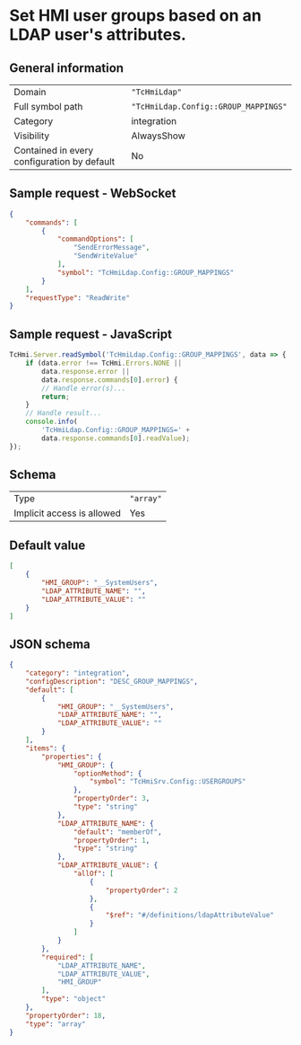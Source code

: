 # Set HMI user groups based on an LDAP user's attributes.

## General information

|  |  |
| - | - |
| Domain | `"TcHmiLdap"` |
| Full symbol path | `"TcHmiLdap.Config::GROUP_MAPPINGS"` |
| Category | integration |
| Visibility | AlwaysShow |
| Contained in every configuration by default | No |

## Sample request - WebSocket

```json
{
    "commands": [
        {
            "commandOptions": [
                "SendErrorMessage",
                "SendWriteValue"
            ],
            "symbol": "TcHmiLdap.Config::GROUP_MAPPINGS"
        }
    ],
    "requestType": "ReadWrite"
}
```

## Sample request - JavaScript

```javascript
TcHmi.Server.readSymbol('TcHmiLdap.Config::GROUP_MAPPINGS', data => {
    if (data.error !== TcHmi.Errors.NONE ||
        data.response.error ||
        data.response.commands[0].error) {
        // Handle error(s)...
        return;
    }
    // Handle result...
    console.info(
        'TcHmiLdap.Config::GROUP_MAPPINGS=' +
        data.response.commands[0].readValue);
});
```

## Schema

|  |  |
| - | - |
| Type | `"array"` |
| Implicit access is allowed | Yes |

## Default value

```json
[
    {
        "HMI_GROUP": "__SystemUsers",
        "LDAP_ATTRIBUTE_NAME": "",
        "LDAP_ATTRIBUTE_VALUE": ""
    }
]
```

## JSON schema

```json
{
    "category": "integration",
    "configDescription": "DESC_GROUP_MAPPINGS",
    "default": [
        {
            "HMI_GROUP": "__SystemUsers",
            "LDAP_ATTRIBUTE_NAME": "",
            "LDAP_ATTRIBUTE_VALUE": ""
        }
    ],
    "items": {
        "properties": {
            "HMI_GROUP": {
                "optionMethod": {
                    "symbol": "TcHmiSrv.Config::USERGROUPS"
                },
                "propertyOrder": 3,
                "type": "string"
            },
            "LDAP_ATTRIBUTE_NAME": {
                "default": "memberOf",
                "propertyOrder": 1,
                "type": "string"
            },
            "LDAP_ATTRIBUTE_VALUE": {
                "allOf": [
                    {
                        "propertyOrder": 2
                    },
                    {
                        "$ref": "#/definitions/ldapAttributeValue"
                    }
                ]
            }
        },
        "required": [
            "LDAP_ATTRIBUTE_NAME",
            "LDAP_ATTRIBUTE_VALUE",
            "HMI_GROUP"
        ],
        "type": "object"
    },
    "propertyOrder": 18,
    "type": "array"
}
```
